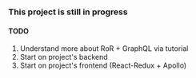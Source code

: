### This project is still in progress

#### TODO

1. Understand more about RoR + GraphQL via tutorial
2. Start on project's backend 
3. Start on project's frontend (React-Redux + Apollo)